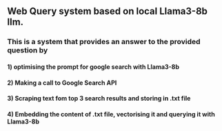 ## Web Query system based on local Llama3-8b llm.  
### This is a system that provides an answer to the provided question by   
#### 1) optimising the prompt for google search with Llama3-8b  
#### 2) Making a call to Google Search API
#### 3) Scraping text fom top 3 search results and storing in .txt file
#### 4) Embedding the content of .txt file, vectorising it and querying it with Llama3-8b